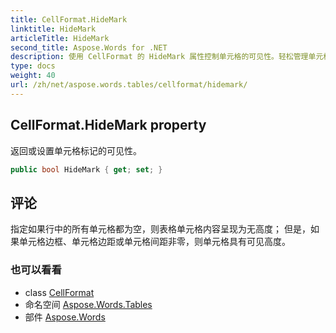```yaml
---
title: CellFormat.HideMark
linktitle: HideMark
articleTitle: HideMark
second_title: Aspose.Words for .NET
description: 使用 CellFormat 的 HideMark 属性控制单元格的可见性。轻松管理单元格标记，增强电子表格的清晰度和条理性。
type: docs
weight: 40
url: /zh/net/aspose.words.tables/cellformat/hidemark/
---
```

## CellFormat.HideMark property

返回或设置单元格标记的可见性。

```csharp
public bool HideMark { get; set; }
```

## 评论

指定如果行中的所有单元格都为空，则表格单元格内容呈现为无高度； 但是，如果单元格边框、单元格边距或单元格间距非零，则单元格具有可见高度。

### 也可以看看

* class [CellFormat](../)
* 命名空间 [Aspose.Words.Tables](../../../aspose.words.tables/)
* 部件 [Aspose.Words](../../../)
